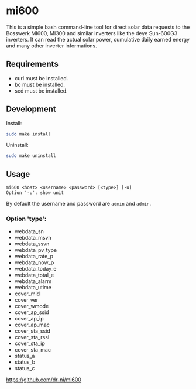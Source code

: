 # mi600

This is a simple bash command-line tool for direct solar data requests to the Bosswerk MI600, MI300 and similar inverters like the deye Sun-600G3 inverters. It can read the actual solar power, cumulative daily earned energy and many other inverter informations.

## Requirements

- curl must be installed.
- bc must be installed.
- sed must be installed.

## Development


Install:
```sh
sudo make install
```

Uninstall:
```sh
sudo make uninstall
```

## Usage
```
mi600 <host> <username> <password> [<type>] [-u]
Option '-u': show unit
```

By default the username and password are `admin` and `admin`.

### Option 'type':
- webdata_sn
- webdata_msvn
- webdata_ssvn
- webdata_pv_type
- webdata_rate_p
- webdata_now_p
- webdata_today_e
- webdata_total_e
- webdata_alarm
- webdata_utime
- cover_mid
- cover_ver
- cover_wmode
- cover_ap_ssid
- cover_ap_ip
- cover_ap_mac
- cover_sta_ssid
- cover_sta_rssi
- cover_sta_ip
- cover_sta_mac
- status_a
- status_b
- status_c


https://github.com/dr-ni/mi600
